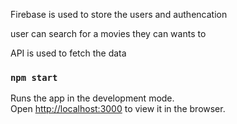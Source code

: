 
Firebase is used to store the users and authencation 

user can search for a movies they can wants to

API is used to fetch the data

### `npm start`

Runs the app in the development mode.\
Open [http://localhost:3000](http://localhost:3000) to view it in the browser.

